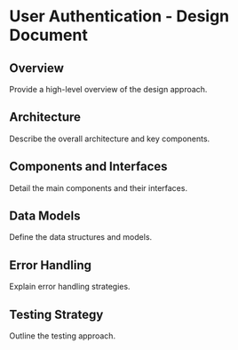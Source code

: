 # User Authentication - Design Document

## Overview

<template-design>
Provide a high-level overview of the design approach.
</template-design>

## Architecture

<template-design>
Describe the overall architecture and key components.
</template-design>

## Components and Interfaces

<template-design>
Detail the main components and their interfaces.
</template-design>

## Data Models

<template-design>
Define the data structures and models.
</template-design>

## Error Handling

<template-design>
Explain error handling strategies.
</template-design>

## Testing Strategy

<template-design>
Outline the testing approach.
</template-design>
